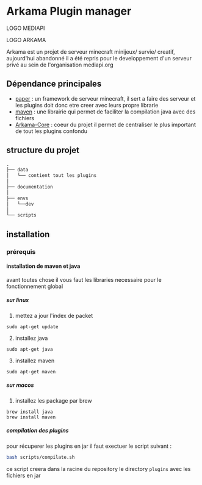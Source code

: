 # Arkama Plugin manager
LOGO MEDIAPI

LOGO ARKAMA


Arkama est un projet de serveur minecraft minijeux/ survie/ creatif, aujourd'hui abandonné il a été repris pour le developpement d'un serveur privé au sein de l'organisation mediapi.org

## Dépendance principales 
- [paper](https://papermc.io) : un framework de serveur minecraft, il sert a faire des serveur et les plugins doit donc etre creer avec leurs propre librarie
- [maven](https://maven.apache.org/) : une librairie qui permet de faciliter la compilation java avec des fichiers
- [Arkama-Core](oui) : coeur du projet il permet de centraliser le plus important de tout les plugins confondu

## structure du projet

```markdown
.
├── data
│   └── contient tout les plugins
│
├── documentation
│
├── envs
│   └──dev
│
└── scripts

```


## installation 

### prérequis

#### installation de maven et java
avant toutes chose il vous faut les libraries necessaire pour le fonctionnement global
##### sur linux
1. mettez a jour l'index de packet 
```shell
sudo apt-get update
```

2. installez java
```shell
sudo apt-get java
```
3. installez maven
```shell
sudo apt-get maven
```

##### sur macos
1. installez les package par brew
```shell
brew install java
brew install maven
```

##### compilation des plugins
pour récuperer les plugins en jar il faut exectuer le script suivant :
```bash
bash scripts/compilate.sh
```
ce script creera dans la racine du repository le directory ``plugins`` avec les fichiers en jar



